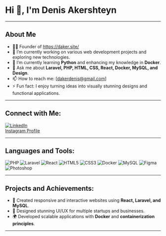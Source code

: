 # Hi 👋, I'm Denis Akershteyn
---
## About Me
- 👨‍💻 Founder of https://daker.site/
- 🔭 I’m currently working on various web development projects and exploring new technologies.
- 🌱 I’m currently learning **Python** and enhancing my knowledge in **Docker**.
- 💬 Ask me about **Laravel, PHP, HTML, CSS, React, Docker, MySQL, and Design**.
- 📫 How to reach me: [dakerdenis@gmail.com]
- ⚡ Fun fact: I enjoy turning ideas into visually stunning designs and functional applications.

---

## Connect with Me:
[![LinkedIn](https://img.shields.io/badge/-LinkedIn-blue?style=flat-square&logo=Linkedin&logoColor=white)](https://www.linkedin.com/in/denis-akershteyn)  
[Instagram Profile](https://www.instagram.com/daker.website)

---

## Languages and Tools:
![PHP](https://img.shields.io/badge/-PHP-777BB4?style=flat-square&logo=php&logoColor=white)
![Laravel](https://img.shields.io/badge/-Laravel-FF2D20?style=flat-square&logo=laravel&logoColor=white)
![React](https://img.shields.io/badge/-React-61DAFB?style=flat-square&logo=react&logoColor=white)
![HTML5](https://img.shields.io/badge/-HTML5-E34F26?style=flat-square&logo=html5&logoColor=white)
![CSS3](https://img.shields.io/badge/-CSS3-1572B6?style=flat-square&logo=css3&logoColor=white)
![Docker](https://img.shields.io/badge/-Docker-2496ED?style=flat-square&logo=docker&logoColor=white)
![MySQL](https://img.shields.io/badge/-MySQL-4479A1?style=flat-square&logo=mysql&logoColor=white)
![Figma](https://img.shields.io/badge/-Figma-F24E1E?style=flat-square&logo=figma&logoColor=white)
![Photoshop](https://img.shields.io/badge/-Photoshop-31A8FF?style=flat-square&logo=adobe-photoshop&logoColor=white)

---

## Projects and Achievements:
- 🚀 Created responsive and interactive websites using **React, Laravel, and MySQL**.
- 🎨 Designed stunning UI/UX for multiple startups and businesses.
- 🌍 Developed scalable applications with **Docker** and **containerization principles**.

---
